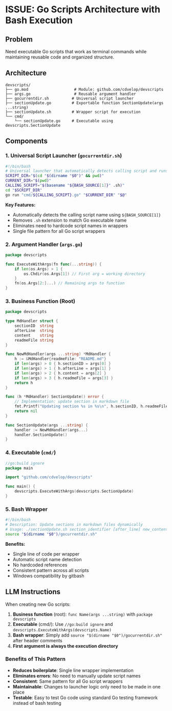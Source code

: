 # ISSUE: Go Scripts Architecture with Bash Execution

## Problem
Need executable Go scripts that work as terminal commands while maintaining reusable code and organized structure.

## Architecture

```
devscripts/
├── go.mod                    # Module: github.com/cdvelop/devscripts
├── args.go                   # Reusable argument handler
├── gocurrentdir.sh          # Universal script launcher
├── sectionUpdate.go         # Exportable function SectionUpdate(args ...string)
├── sectionUpdate.sh         # Wrapper script for execution
└── cmd/
    └── sectionUpdate.go     # Executable using devscripts.SectionUpdate
```

## Components

### 1. Universal Script Launcher (`gocurrentdir.sh`)
```bash
#!/bin/bash
# Universal launcher that automatically detects calling script and runs corresponding Go command
SCRIPT_DIR="$(cd "$(dirname "$0")" && pwd)"
CURRENT_DIR="$(pwd)"
CALLING_SCRIPT="$(basename "${BASH_SOURCE[1]}" .sh)"
cd "$SCRIPT_DIR"
go run "cmd/${CALLING_SCRIPT}.go" "$CURRENT_DIR" "$@"
```

**Key Features:**
- Automatically detects the calling script name using `${BASH_SOURCE[1]}`
- Removes `.sh` extension to match Go executable name
- Eliminates need to hardcode script names in wrappers
- Single file pattern for all Go script wrappers

### 2. Argument Handler (`args.go`)
```go
package devscripts

func ExecuteWithArgs(fn func(...string)) {
    if len(os.Args) > 1 {
        os.Chdir(os.Args[1]) // First arg = working directory
    }
    fn(os.Args[2:]...) // Remaining args to function
}
```

### 3. Business Function (Root)
```go
package devscripts

type MdHandler struct {
    sectionID  string
    afterLine  string
    content    string
    readmeFile string
}

func NewMdHandler(args ...string) *MdHandler {
    h := &MdHandler{readmeFile: "README.md"}
    if len(args) > 0 { h.sectionID = args[0] }
    if len(args) > 1 { h.afterLine = args[1] }
    if len(args) > 2 { h.content = args[2] }
    if len(args) > 3 { h.readmeFile = args[3] }
    return h
}

func (h *MdHandler) SectionUpdate() error {
    // Implementation: update section in markdown file
    fmt.Printf("Updating section %s in %s\n", h.sectionID, h.readmeFile)
    return nil
}

func SectionUpdate(args ...string) {
    handler := NewMdHandler(args...)
    handler.SectionUpdate()
}
```

### 4. Executable (`cmd/`)
```go
//go:build ignore
package main

import "github.com/cdvelop/devscripts"

func main() {
    devscripts.ExecuteWithArgs(devscripts.SectionUpdate)
}
```

### 5. Bash Wrapper
```bash
#!/bin/bash
# Description: Update sections in markdown files dynamically  
# Usage: ./sectionUpdate.sh section_identifier [after_line] new_content [file]
source "$(dirname "$0")/gocurrentdir.sh"
```

**Benefits:**
- Single line of code per wrapper
- Automatic script name detection
- No hardcoded references
- Consistent pattern across all scripts
- Windows compatibility by gitbash

## LLM Instructions

When creating new Go scripts:

1. **Business function** (root): `func Name(args ...string)` with `package devscripts`
2. **Executable** (cmd/): Use `//go:build ignore` and `devscripts.ExecuteWithArgs(devscripts.Name)`
3. **Bash wrapper**: Simply add `source "$(dirname "$0")/gocurrentdir.sh"` after header comments
4. **First argument is always the execution directory**

### Benefits of This Pattern

- **Reduces boilerplate**: Single line wrapper implementation
- **Eliminates errors**: No need to manually update script names
- **Consistent**: Same pattern for all Go script wrappers
- **Maintainable**: Changes to launcher logic only need to be made in one place
- **Testable**: Easy to test Go code using standard Go testing framework instead of bash testing
